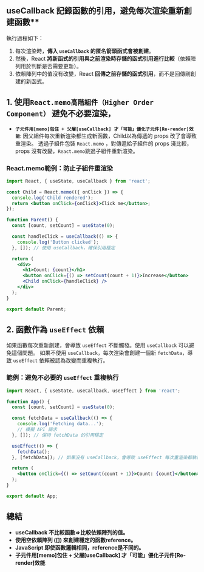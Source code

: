 
## useCallback 記錄函數的引用，避免每次渲染重新創建函數**

執行過程如下：
1. 每次渲染時，**傳入 `useCallback` 的匿名箭頭函式會被創建**。
2. 然後，React **將新函式的引用與之前渲染時存儲的函式引用進行比較**（依賴陣列用於判斷是否需要更新）。
3. 依賴陣列中的值沒有改變，React **回傳之前存儲的函式引用**，而不是回傳剛創建的新函式。

## 1. 使用`React.memo高階組件（Higher Order Component）` 避免不必要渲染，
- **`子元件用[memo]包住 + 父層[useCallback] 才「可能」優化子元件[Re-render]效能`**:
因父組件每次重新渲染都生成新函數，Child以為傳遞的 props 改了會導致重渲染。
透過子組件包裝 `React.memo` ，對傳遞給子組件的 props 淺比較，props 沒有改變，`React.memo`跳過子組件重新渲染。

### React.memo範例：防止子組件重渲染
```jsx
import React, { useState, useCallback } from 'react';

const Child = React.memo(({ onClick }) => {
  console.log('Child rendered');
  return <button onClick={onClick}>Click me</button>;
});

function Parent() {
  const [count, setCount] = useState(0);

  const handleClick = useCallback(() => {
    console.log('Button clicked');
  }, []); // 使用 useCallback，確保引用穩定

  return (
    <div>
      <h1>Count: {count}</h1>
      <button onClick={() => setCount(count + 1)}>Increase</button>
      <Child onClick={handleClick} />
    </div>
  );
}

export default Parent;
```
## 2. 函數作為 `useEffect` 依賴
如果函數每次重新創建，會導致 `useEffect` 不斷觸發。使用 `useCallback` 可以避免這個問題。
如果不使用 `useCallback`，每次渲染會創建一個新 `fetchData`，導致 `useEffect` 依賴被認為改變而重複執行。

### 範例：避免不必要的 `useEffect` 重複執行
```jsx
import React, { useState, useCallback, useEffect } from 'react';

function App() {
  const [count, setCount] = useState(0);

  const fetchData = useCallback(() => {
    console.log('Fetching data...');
    // 模擬 API 請求
  }, []); // 保持 fetchData 的引用穩定

  useEffect(() => {
    fetchData();
  }, [fetchData]); // 如果沒有 useCallback，會導致 useEffect 每次重渲染都執行

  return (
    <button onClick={() => setCount(count + 1)}>Count: {count}</button>
  );
}

export default App;
```


## 總結

- **useCallback 不比較函數=>比較依賴陣列的值。** 
- **使用空依賴陣列 ([]) 來創建穩定的函數reference。** 
- **JavaScript 即使函數邏輯相同，reference是不同的。** 
- **子元件用[memo]包住 + 父層[useCallback] 才「可能」優化子元件[Re-render]效能** 

